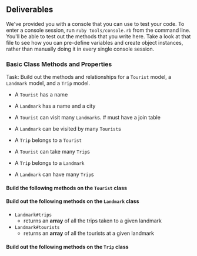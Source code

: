 ## Deliverables

We've provided you with a console that you can use to test your code. To enter a console session, run `ruby tools/console.rb` from the command line. You'll be able to test out the methods that you write here. Take a look at that file to see how you can pre-define variables and create object instances, rather than manually doing it in every single console session.

### Basic Class Methods and Properties

Task:  Build out the methods and relationships for a `Tourist` model, a `Landmark` model, and a `Trip` model.

- A `Tourist` has a name
- A `Landmark` has a name and a city

- A `Tourist` can visit many `Landmark`s. # must have a join table
- A `Landmark` can be visited by many `Tourist`s

- A `Trip` belongs to a `Tourist` 
- A `Tourist` can take many `Trip`s

- A `Trip` belongs to a `Landmark`
- A `Landmark` can have many `Trip`s

#### Build the following methods on the `Tourist` class
<!-- 
- `Tourist.all` (. - class method)
  - should return **all** of the `Tourist` instances -->
<!-- - `Tourist#name` (# - instance method)
  - returns the name of the given `Tourist` -->
<!-- - `Tourist.find_by_name(name)` 
  - given a string of a name, returns the **first tourist** whose  name matches -->
<!-- - `Tourist#trips`
  - returns an **array** of all the trips taken by the given `Tourist` -->
<!-- - `Tourist#landmarks`
  - returns an **array** of all the landmarks for the given `Tourist` -->
<!-- - `Tourist#visit_landmark(landmark)` should create a new trip for that tourist to the given landmark -->
<!-- - `Tourist#never_visited` should return an array of all the landmarks this tourist has never traveled to -->

#### Build out the following methods on the `Landmark` class

<!-- - `Landmark.all`
  - returns an **array** of all landmarks
- `Landmark.find_by_city(city)`
  - returns an **array** of all landmarks in that city -->
- `Landmark#trips`
  - returns an **array** of all the trips taken to a given landmark
- `Landmark#tourists`
  - returns an **array** of all the tourists at a given landmark

#### Build out the following methods on the `Trip` class

<!-- - `Trip.all`
  - returns an array of all trips
- `Trip#tourist`
  - returns the tourist who has taken that trip
- `Trip#landmark`
  - returns the landmark visited on the trip -->
